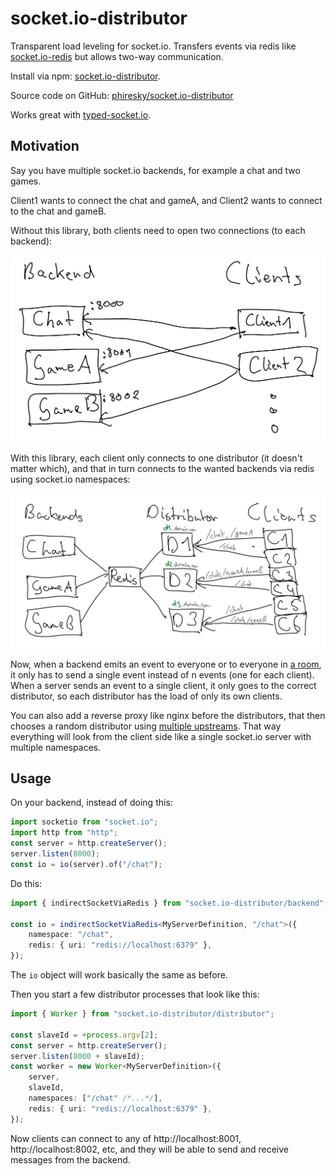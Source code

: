 # socket.io-distributor

Transparent load leveling for socket.io. Transfers events via redis like [socket.io-redis](https://github.com/socketio/socket.io-redis) but allows two-way communication.

Install via npm: [socket.io-distributor](https://www.npmjs.com/package/socket.io-distributor).

Source code on GitHub: [phiresky/socket.io-distributor](https://github.com/phiresky/socket.io-distributor)

Works great with [typed-socket.io](https://github.com/phiresky/typed-socket.io).


## Motivation

Say you have multiple socket.io backends, for example a chat and two games.

Client1 wants to connect the chat and gameA, and Client2 wants to connect to the chat and gameB.

Without this library, both clients need to open two connections (to each backend):

![Before](doc/before.png)


With this library, each client only connects to one distributor (it doesn't matter which), and that in turn connects to the wanted backends via redis using socket.io namespaces:

![After](doc/after.png)

Now, when a backend emits an event to everyone or to everyone in [a room](https://socket.io/docs/rooms-and-namespaces/#rooms), it only has to send a single event instead of n events (one for each client). When a server sends an event to a single client, it only goes to the correct distributor, so each distributor has the load of only its own clients.


You can also add a reverse proxy like nginx before the distributors, that then chooses a random distributor using [multiple upstreams](https://nginx.org/en/docs/http/ngx_http_upstream_module.html). That way everything will look from the client side like a single socket.io server with multiple namespaces.

## Usage


On your backend, instead of doing this:

```ts
import socketio from "socket.io";
import http from "http";
const server = http.createServer();
server.listen(8000);
const io = io(server).of("/chat");
```

Do this:

```ts
import { indirectSocketViaRedis } from "socket.io-distributor/backend";

const io = indirectSocketViaRedis<MyServerDefinition, "/chat">({
    namespace: "/chat",
    redis: { uri: "redis://localhost:6379" },
});
```

The `io` object will work basically the same as before.

Then you start a few distributor processes that look like this:

```ts
import { Worker } from "socket.io-distributor/distributor";

const slaveId = +process.argv[2];
const server = http.createServer();
server.listen(8000 + slaveId);
const worker = new Worker<MyServerDefinition>({
    server,
    slaveId,
    namespaces: ["/chat" /*...*/],
    redis: { uri: "redis://localhost:6379" },
});
```

Now clients can connect to any of http://localhost:8001, http://localhost:8002, etc, and they will be able to send and receive messages from the backend.
